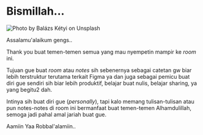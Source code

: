 # Bismillah...

![Photo by Balázs Kétyi on Unsplash](.gitbook/assets/balazs-ketyi-\_x335IZXxfc-unsplash.jpg)

Assalamu'alaikum gengs..

Thank you buat temen-temen semua yang mau nyempetin mampir ke _room_ ini.

Tujuan gue buat _room_ atau _notes_ sih sebenernya sebagai catetan gw biar lebih terstruktur terutama terkait Figma ya dan juga sebagai pemicu buat diri gue sendiri sih biar lebih produktif, belajar buat nulis, belajar sharing, ya yang begitu2 dah.

Intinya sih buat diri gue (_personally_), tapi kalo memang tulisan-tulisan atau pun notes-notes di room ini bermanfaat buat temen-temen Alhamdulillah, semoga jadi pahal amal jariah buat gue.

Aamiin Yaa Robbal'alamiin..
